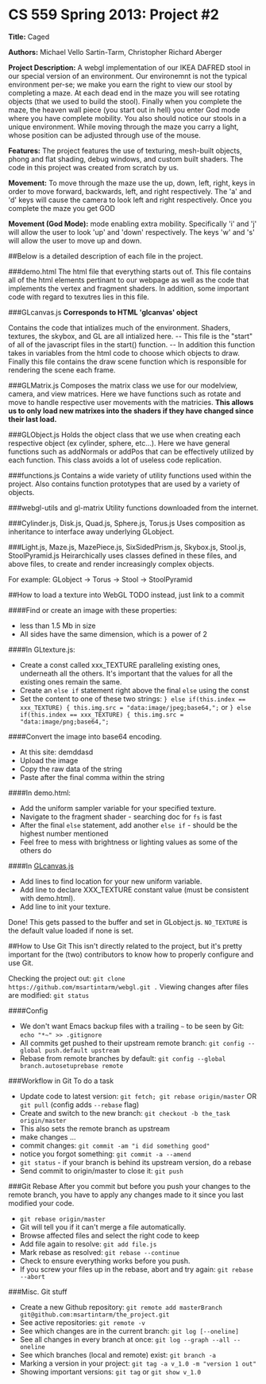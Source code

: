 #  CS 559 Spring 2013: Project #2



**Title:** Caged

**Authors:** Michael Vello Sartin-Tarm, Christopher Richard Aberger

**Project Description:**  A webgl implementation of our IKEA DAFRED stool in 
 our special version of an environment.  Our environemnt is not the 
 typical environment per-se; we make you earn the right to view our
 stool by completing a maze.  At each dead end in the maze you will
 see rotating objects (that we used to build the stool).  Finally
 when you complete the maze, the heaven wall piece (you start out in
 hell) you enter God mode where you have complete mobility.  You
 also should notice our stools in a unique environment.  While 
 moving through the maze you carry a light, whose position can 
 be adjusted through use of the mouse.

**Features:** The project features the use of texturing, mesh-built objects, 
     phong and flat shading, debug windows, and custom built shaders.
         The code in this project was created from scratch by us.

**Movement:**  To move through the maze use the up, down, left, right, keys in
  	                     order to move forward, backwards, left, and right respectively.
			     	                The 'a' and 'd' keys will cause the camera to look left and 
						    	            right respectively.  Once you complete the maze you get GOD 

**Movement (God Mode):**
        mode enabling extra mobility.  Specifically 'i' and 'j' will
	         allow the user to look 'up' and 'down' respectively.  The keys
		               'w' and 's' will allow the user to move up and down.

##Below is a detailed description of each file in the project.

###demo.html
 The html file that everything starts out of.  This file contains all 
of the html elements pertinant to our webpage as well as the code
that implements the vertex and fragment shaders.  In addition, 
some important code with regard to texutres lies in this file.

###GLcanvas.js
**Corresponds to HTML 'glcanvas' object**
 
Contains the code that intializes much of the environment.  Shaders,
	 textures, the skybox, and GL are all intialized here. -- This file 
	 is the "start" of all of the javascript files in the start() function. -- 
	 In addition this function takes in variables from the html code to 
	 choose which objects to draw.  Finally this file contains the 
	 draw scene function which is responsible for rendering the scene
	 each frame.

###GLMatrix.js
Composes the matrix class we use for our modelview, camera, and view
	 matrices.  Here we have functions such as rotate and move to handle
	 respective user movements with the matricies.
	 **This allows us to only load new matrixes into the shaders if they
         have changed since their last load.**

###GLObject.js
Holds the object class that we use when creating each respective 
      object (ex cylinder, sphere, etc...).  Here we have general functions
      such as addNormals or addPos that can be effectively utilized by each 
      function.  This class avoids a lot of useless code replication.

###functions.js
Contains a wide variety of utility functions used within the project.
	 Also contains function prototypes that are used by a variety of objects.

###webgl-utils and gl-matrix
Utility functions downloaded from the internet.

###Cylinder.js, Disk.js,  Quad.js, Sphere.js, Torus.js
Uses composition as inheritance to interface away underlying GLobject.
 
###Light.js, Maze.js, MazePiece.js, SixSidedPrism.js, Skybox.js, Stool.js, StoolPyramid.js
Heirarchically uses classes defined in these files, and above files,
	          to create and render increasingly complex objects.

For example: GLobject -> Torus -> Stool -> StoolPyramid

##How to load a texture into WebGL
TODO instead, just link to a commit

####Find or create an image with these properties:
- less than 1.5 Mb in size 
- All sides have the same dimension, which is a power of 2

####In GLtexture.js:
- Create a const called xxx_TEXTURE paralleling existing ones, underneath all the others. It's important that the values for all the existing ones remain the same.
- Create an `else if` statement right above the final `else` using the const
- Set the content to one of these two strings:
   `} else if(this.index == xxx_TEXTURE) { this.img.src = "data:image/jpeg;base64,";` or
   `} else if(this.index == xxx_TEXTURE) { this.img.src = "data:image/png;base64,";`

####Convert the image into base64 encoding.
- At this site: demddasd
- Upload the image
- Copy the raw data of the string
- Paste after the final comma within the string

####In demo.html:
- Add the uniform sampler variable for your specified texture.
- Navigate to the fragment shader - searching doc for `fs` is fast
- After the final `else` statement, add another `else if` - should be the highest number mentioned
- Feel free to mess with brightness or lighting values as some of the others do

####In [GLcanvas.js](GLcanvas.js)
- Add lines to find location for your new uniform variable.
- Add line to declare XXX_TEXTURE constant value (must be consistent with demo.html).
- Add line to init your texture.

Done! This gets passed to the buffer and set in GLobject.js. `NO_TEXTURE` is the default value loaded if none is set.

##How to Use Git
This isn't directly related to the project, but it's pretty important for the (two) 
  contributors to know how to properly configure and use Git.

Checking the project out: `git clone https://github.com/msartintarm/webgl.git .`
Viewing changes after files are modified: `git status`

####Config
- We don't want Emacs backup files with a trailing `~` to be seen by Git: `echo "*~" >> .gitignore`
- All commits get pushed to their upstream remote branch: `git config --global push.default upstream`
- Rebase from remote branches by default: `git config --global branch.autosetuprebase remote`

###Workflow in Git
To do a task 
- Update code to latest version: `git fetch; git rebase origin/master` OR `git pull` (config adds `--rebase` flag)
- Create and switch to the new branch: `git checkout -b the_task origin/master`
- This also sets the remote branch as upstream
- make changes ...
- commit changes: `git commit -am "i did something good"`
- notice you forgot something: `git commit -a --amend`
- `git status` - if your branch is behind its upstream version, do a rebase
- Send commit to origin/master to close it: `git push`

###Git Rebase
After you commit but before you push your changes to the remote branch, you have to
 apply any changes made to it since you last modified your code.
- `git rebase origin/master`
- Git will tell you if it can't merge a file automatically.
- Browse affected files and select the right code to keep
- Add file again to resolve: `git add file.js`
- Mark rebase as resolved: `git rebase --continue`
- Check to ensure everything works before you push.
- If you screw your files up in the rebase, abort and try again: `git rebase --abort`

###Misc. Git stuff
- Create a new Github repository: `git remote add masterBranch git@github.com:msartintarm/the_project.git`
- See active repositories: `git remote -v`
- See which changes are in the current branch: `git log [--oneline]` 
- See all changes in every branch at once: `git log --graph --all --oneline`
- See which branches (local and remote) exist: `git branch -a`
- Marking a version in your project: `git tag -a v_1.0 -m "version 1 out"`
- Showing important versions: `git tag` or `git show v_1.0`
